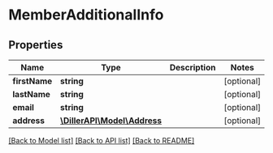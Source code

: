 # MemberAdditionalInfo

## Properties
Name | Type | Description | Notes
------------ | ------------- | ------------- | -------------
**firstName** | **string** |  | [optional] 
**lastName** | **string** |  | [optional] 
**email** | **string** |  | [optional] 
**address** | [**\DillerAPI\Model\Address**](Address.md) |  | [optional] 

[[Back to Model list]](../../README.md#documentation-for-models) [[Back to API list]](../../README.md#documentation-for-api-endpoints) [[Back to README]](../../README.md)

